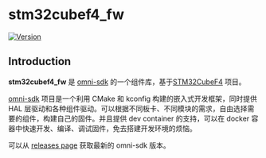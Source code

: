 # stm32cubef4_fw

[![Version](https://img.shields.io/github/v/release/LuckkMaker/stm32cubef4_fw)](https://github.com/LuckkMaker/stm32cubef4_fw/releases/latest)


## Introduction

**stm32cubef4_fw** 是 [omni-sdk](https://github.com/LuckkMaker/omni-sdk) 的一个组件库，基于[STM32CubeF4](https://github.com/STMicroelectronics/STM32CubeF4) 项目。

[omni-sdk](https://github.com/LuckkMaker/omni-sdk) 项目是一个利用 CMake 和 kconfig 构建的嵌入式开发框架，同时提供 HAL 层驱动和各种组件驱动。可以根据不同板卡、不同模块的需求，自由选择需要的组件，构建自己的固件。并且提供 dev container 的支持，可以在 docker 容器中快速开发、编译、调试固件，免去搭建开发环境的烦恼。

可以从 [releases page](https://github.com/LuckkMaker/omni-sdk/releases) 获取最新的 omni-sdk 版本。
